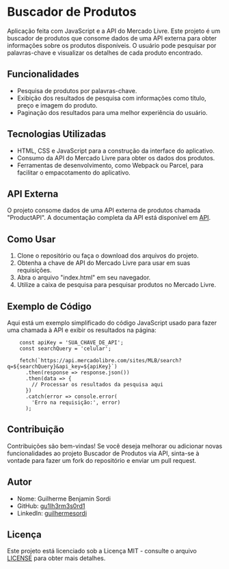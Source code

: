 # Buscador de Produtos

Aplicação feita com JavaScript e a API do Mercado Livre.
Este projeto é um buscador de produtos que consome dados de uma API externa para obter informações sobre os produtos disponíveis. O usuário pode pesquisar por palavras-chave e visualizar os detalhes de cada produto encontrado.

## Funcionalidades

- Pesquisa de produtos por palavras-chave.
- Exibição dos resultados de pesquisa com informações como título, preço e imagem do produto.
- Paginação dos resultados para uma melhor experiência do usuário.

## Tecnologias Utilizadas

- HTML, CSS e JavaScript para a construção da interface do aplicativo.
- Consumo da API do Mercado Livre para obter os dados dos produtos.
- Ferramentas de desenvolvimento, como Webpack ou Parcel, para facilitar o empacotamento do aplicativo.

## API Externa

O projeto consome dados de uma API externa de produtos chamada "ProductAPI". A documentação completa da API está disponível em [API](https://api.mercadolibre.com/sites/MLB/search).

## Como Usar

1. Clone o repositório ou faça o download dos arquivos do projeto.
2. Obtenha a chave de API do Mercado Livre para usar em suas requisições.
3. Abra o arquivo "index.html" em seu navegador.
4. Utilize a caixa de pesquisa para pesquisar produtos no Mercado Livre.

## Exemplo de Código

Aqui está um exemplo simplificado do código JavaScript usado para fazer uma chamada à API e exibir os resultados na página:

        const apiKey = 'SUA_CHAVE_DE_API';
        const searchQuery = 'celular';

        fetch(`https://api.mercadolibre.com/sites/MLB/search?q=${searchQuery}&api_key=${apiKey}`)
          .then(response => response.json())
          .then(data => {
            // Processar os resultados da pesquisa aqui
          })
          .catch(error => console.error(
            'Erro na requisição:', error)
          );

## Contribuição

Contribuições são bem-vindas! Se você deseja melhorar ou adicionar novas funcionalidades ao projeto Buscador de Produtos via API, sinta-se à vontade para fazer um fork do repositório e enviar um pull request.

## Autor

 - Nome: Guilherme Benjamin Sordi
 - GitHub: [gu1lh3rm3s0rd1](https://github.com/gu1lh3rm3s0rd1)
 - LinkedIn: [guilhermesordi](https://www.linkedin.com/in/guilherme-sordi-33ab06233/)

## Licença

Este projeto está licenciado sob a Licença MIT - consulte o arquivo [LICENSE](LICENSE) para obter mais detalhes.
